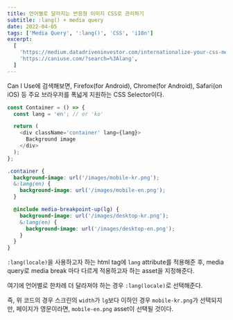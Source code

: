 ```yaml
---
title: 언어별로 달라지는 반응형 이미지 CSS로 관리하기
subtitle: :lang() + media query
date: 2022-04-05
tags: ['Media Query', ':lang()', 'CSS', 'i18n']
excerpt:
  [
    'https://medium.datadriveninvestor.com/internationalize-your-css-media-queries-64c749eb00c',
    'https://caniuse.com/?search=%3Alang',
  ]
---
```


Can I Use에 검색해보면, Firefox(for Android), Chrome(for Android), Safari(on iOS) 등 주요 브라우저를 폭넓게 지원하는 CSS Selector이다.

```js
const Container = () => {
  const lang = 'en'; // or 'ko'

  return (
    <div className='container' lang={lang}>
      Background image
    </div>
  );
};
```

```scss
.container {
  background-image: url('/images/mobile-kr.png');
  &:lang(en) {
    background-image: url('/images/mobile-en.png');
  }

  @include media-breakpoint-up(lg) {
    background-image: url('/images/desktop-kr.png');
    &:lang(en) {
      background-image: url('/images/desktop-en.png');
    }
  }
}
```

`:lang(locale)`을 사용하고자 하는 html tag에 `lang` attribute를 적용해준 후, media query로 media break 마다 다르게 적용하고자 하는 asset을 지정해준다.

여기에 언어별로 한차례 더 달라져야 하는 경우 `:lang(locale)`로 선택해준다.

즉, 위 코드의 경우 스크린의 `width`가 `lg`보다 이하인 경우 `mobile-kr.png`가 선택되지만, 페이지가 영문이라면, `mobile-en.png` asset이 선택될 것이다.
